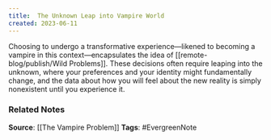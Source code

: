 ```yaml
---
title:  The Unknown Leap into Vampire World
created: 2023-06-11
---
```


Choosing to undergo a transformative experience—likened to becoming a vampire in this context—encapsulates the idea of [[remote-blog/publish/Wild Problems]]. These decisions often require leaping into the unknown, where your preferences and your identity might fundamentally change, and the data about how you will feel about the new reality is simply nonexistent until you experience it.

### Related Notes
**Source**: [[The Vampire Problem]]
**Tags**: #EvergreenNote
